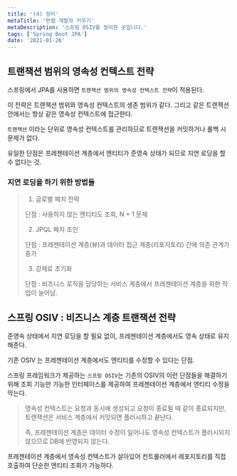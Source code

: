 ```yaml
---
title: '(4) 정리'
metaTitle: '만렙 개발자 키우기'
metaDescription: '스프링 OSIV를 정리한 곳입니다.'
tags: ['Spring Boot JPA']
date: '2021-01-26'
---
```


## 트랜잭션 범위의 영속성 컨텍스트 전략
스프링에서 JPA를 사용하면 `트랜잭션 범위의 영속성 컨텍스트 전략`이 적용된다.

이 전략은 트랜잭션 범위와 영속성 컨텍스트의 생존 범위가 같다. 그리고 같은 트랜잭션 안에서는 항상 같은 영속성 컨텍스트에 접근한다.

`트랜잭션` 이라는 단위로 영속성 컨텍스트를 관리하므로 트랜잭션을 커밋하거나 롤백 시 문제가 없다.

유일한 단점은 프레젠테이션 계층에서 엔티티가 준영속 상태가 되므로 지연 로딩을 할 수 없다는 것.

### 지연 로딩을 하기 위한 방법들
> 1. 글로벌 페치 전략
>
>   단점 : 사용하지 않는 엔티티도 조회,  N + 1 문제
>
>
> 2. JPQL 페치 조인
>
>   단점 : 프레젠테이션 계층(뷰)과 데이터 접근 계층(리포지토리) 간에 의존 관계가 증가
>
>
> 3. 강제로 초기화
>
>   단점 : 비즈니스 로직을 담당하는 서비스 계층에서 프레젠테이션 계층을 위한 작업이 늘어남.



## 스프링 OSIV : 비즈니스 계층 트랜잭션 전략
준영속 상태에서 지연 로딩을 할 필요 없이, 프레젠테이션 계층에서도 영속 상태로 유지해준다.

기존 OSIV 는 프레젠테이션 계층에서도 엔티티를 수정할 수 있다는 단점.

스프링 프레임워크가 제공하는 `스프링 OSIV`는 기존의 OSIV의 이런 단점들을 해결하기 위해 조회 기능만 가능한 인터페이스를 제공하여 프레젠테이션 계층에서 엔티티 수정을 막는다.
> 영속성 컨텍스트는 요청과 동시에 생성되고 요청이 종료될 때 같이 종료되지만, 트랜잭션은 서비스 계층에서 커밋되면 플러시하고 끝난다.
>
> 즉, 프레젠테이션 계층은 데이터 수정이 일어나도 영속성 컨텍스트가 플러시되지 않으므로 DB에 반영되지 않는다.
>


프레젠테이션 계층에서 영속성 컨텍스트가 살아있어 컨트롤러에서 레포지토리를 직접 호출하여 단순한 엔티티 조회가 가능하다.
